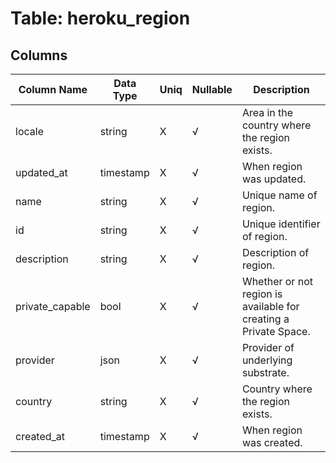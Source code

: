 # Table: heroku_region

## Columns 

|  Column Name   |  Data Type  | Uniq | Nullable | Description | 
|  ----  | ----  | ----  | ----  | ---- | 
| locale | string | X | √ | Area in the country where the region exists. | 
| updated_at | timestamp | X | √ | When region was updated. | 
| name | string | X | √ | Unique name of region. | 
| id | string | X | √ | Unique identifier of region. | 
| description | string | X | √ | Description of region. | 
| private_capable | bool | X | √ | Whether or not region is available for creating a Private Space. | 
| provider | json | X | √ | Provider of underlying substrate. | 
| country | string | X | √ | Country where the region exists. | 
| created_at | timestamp | X | √ | When region was created. | 


